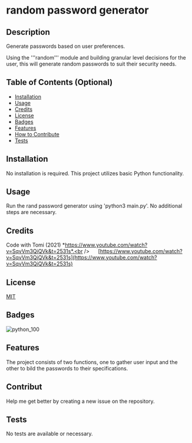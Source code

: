 # random password generator

## Description
Generate passwords based on user preferences.

Using the '''random''' module and building granular level decisions for the user, this will generate random passwords to suit their security needs.

## Table of Contents (Optional)
- [Installation](#installation)
- [Usage](#usage)
- [Credits](#credits)
- [License](#license)
- [Badges](#badges)
- [Features](#features)
- [How to Contribute](#contribute)
- [Tests](#tests)

## Installation
No installation is required. This project utilizes basic Python functionality.

## Usage
Run the rand password generator using 'python3 main.py'. No additional steps are necessary.

## Credits
Code with Tomi (2021) *https://www.youtube.com/watch?v=SqvVm3QiQVk&t=2531s*.<br />
&nbsp;&nbsp;&nbsp;&nbsp;&nbsp;[https://www.youtube.com/watch?v=SqvVm3QiQVk&t=2531s](https://www.youtube.com/watch?v=SqvVm3QiQVk&t=2531s)

## License
[MIT](LICENSE)

## Badges
![python_100](https://img.shields.io/badge/Python-%23100daysofcode-green)

## Features
The project consists of two functions, one to gather user input and the other to bild the passwords to their specifications.

## Contribut
Help me get better by creating a new issue on the repository.

## Tests
No tests are available or necessary.
